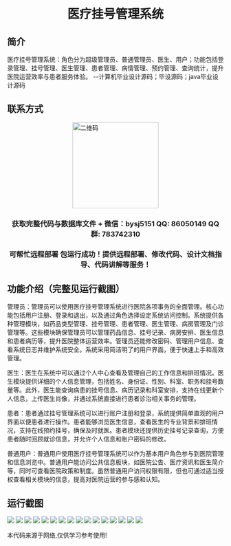 <p><h1 align="center">医疗挂号管理系统</h1></p>

## 简介
医疗挂号管理系统：角色分为超级管理员、普通管理员、医生、用户；功能包括登录管理、挂号管理、医生管理、患者管理、病情管理、预约管理、查询统计，提升医院运营效率与患者服务体验。    --计算机毕业设计源码；毕设源码；java毕业设计源码


## 联系方式
<img src="https://bs-1329754181.cos.ap-shanghai.myqcloud.com/wx.jpg" alt="二维码" style="display: block; margin: 0 auto;" width="200px">
<p><h3 align="center">获取完整代码与数据库文件 + 微信：bysj5151 QQ: 86050149 QQ群: 783742310</h3></p>
<p><h3 align="center">可帮忙远程部署 包运行成功！提供远程部署、修改代码、设计文档指导、代码讲解等服务！</h3></p>

## 功能介绍（完整见运行截图）
管理员：管理员可以使用医疗挂号管理系统进行医院各项事务的全面管理。核心功能包括用户注册、登录和退出，以及通过角色选择设定系统访问控制。系统提供各种管理模块，如药品类型管理、挂号管理、患者管理、医生管理、病房管理及门诊管理等。这些模块确保管理员可以管理药品信息、挂号记录、病房安排、医生信息和患者病历等，提升医院整体运营效率。管理员还能修改密码、管理用户信息、查看系统日志并维护系统安全。系统采用简洁明了的用户界面，便于快速上手和高效管理。

医生：医生在系统中可以通过个人中心查看及管理自己的工作信息和排班情况。医生模块提供详细的个人信息管理，包括姓名、身份证、性别、科室、职务和挂号数量等。此外，医生能查询病患的挂号信息、病历记录和科室安排，支持在线更新个人信息，上传医生肖像，并通过系统直接进行患者诊治相关事务的管理。

患者：患者通过挂号管理系统可以进行账户注册和登录，系统提供简单直观的用户界面以便患者进行操作。患者能够浏览医生信息，查看医生的专业背景和排班情况，支持在线预约挂号，确保及时就医。患者模块还提供历史挂号记录查询，方便患者随时回顾就诊信息，并允许个人信息和账户密码的修改。

普通用户：普通用户使用医疗挂号管理系统可以作为基本用户角色参与到医院管理和信息浏览中。普通用户能访问公共信息板块，如医院公告、医疗资讯和医生简介等，同时可查看医院政策和制度。虽然普通用户访问权限有限，但也可通过适当授权查看相关模块的信息，提高对医院运营的参与感和认知。


## 运行截图
![](https://bs-1329754181.cos.ap-shanghai.myqcloud.com/spring/MedicalRegistrationSystem/img/001.jpg)
![](https://bs-1329754181.cos.ap-shanghai.myqcloud.com/spring/MedicalRegistrationSystem/img/002.jpg)
![](https://bs-1329754181.cos.ap-shanghai.myqcloud.com/spring/MedicalRegistrationSystem/img/003.jpg)
![](https://bs-1329754181.cos.ap-shanghai.myqcloud.com/spring/MedicalRegistrationSystem/img/004.jpg)
![](https://bs-1329754181.cos.ap-shanghai.myqcloud.com/spring/MedicalRegistrationSystem/img/005.jpg)
![](https://bs-1329754181.cos.ap-shanghai.myqcloud.com/spring/MedicalRegistrationSystem/img/006.jpg)
![](https://bs-1329754181.cos.ap-shanghai.myqcloud.com/spring/MedicalRegistrationSystem/img/007.jpg)
![](https://bs-1329754181.cos.ap-shanghai.myqcloud.com/spring/MedicalRegistrationSystem/img/008.jpg)
![](https://bs-1329754181.cos.ap-shanghai.myqcloud.com/spring/MedicalRegistrationSystem/img/009.jpg)
![](https://bs-1329754181.cos.ap-shanghai.myqcloud.com/spring/MedicalRegistrationSystem/img/010.jpg)
![](https://bs-1329754181.cos.ap-shanghai.myqcloud.com/spring/MedicalRegistrationSystem/img/011.jpg)
![](https://bs-1329754181.cos.ap-shanghai.myqcloud.com/spring/MedicalRegistrationSystem/img/012.jpg)
![](https://bs-1329754181.cos.ap-shanghai.myqcloud.com/spring/MedicalRegistrationSystem/img/013.jpg)
![](https://bs-1329754181.cos.ap-shanghai.myqcloud.com/spring/MedicalRegistrationSystem/img/014.jpg)
![](https://bs-1329754181.cos.ap-shanghai.myqcloud.com/spring/MedicalRegistrationSystem/img/015.jpg)
![](https://bs-1329754181.cos.ap-shanghai.myqcloud.com/spring/MedicalRegistrationSystem/img/016.jpg)

<p>本代码来源于网络,仅供学习参考使用!</p>
